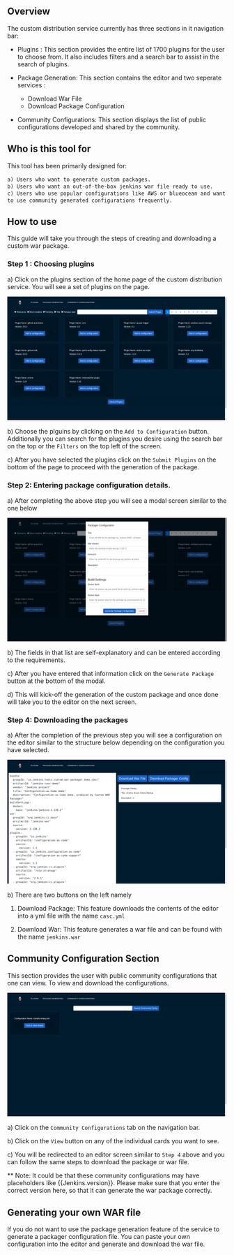 
## Overview 

The custom distribution service currently has three sections in it navigation bar:  

* Plugins : This section provides the entire list of 1700 plugins for the user to choose from. It also includes filters and a search bar to assist in the search of plugins.

* Package Generation: This section contains the editor and two seperate services :
    
    * Download War File
    * Download Package Configuration 

* Community Configurations: This section displays the list of public configurations developed and shared by the community.

## Who is this tool for

This tool has been primarily designed for:

    a) Users who want to generate custom packages.
    b) Users who want an out-of-the-box jenkins war file ready to use.
    c) Users who use popular configurations like AWS or blueocean and want to use community generated configurations frequently.

## How to use 

This guide will take you through the steps of creating and downloading a custom war package.

### Step 1 : Choosing plugins

a) Click on the plugins section of the home page of the custom distribution service.
You will see a set of plugins on the page.


<img src="../images/plugins_page.png" alt="Plugin page image" />

b) Choose the plguins by clicking on the `Add to Configuration` button.
 Additionally you can search for the plugins you desire using the search bar on the top or the `Filters` on the top left of the screen.

c) After you have selected the plugins click on the `Submit Plugins` on the bottom of the page to proceed with the generation of the package.


### Step 2: Entering package configuration details.

a) After completing the above step you will see a modal screen similar to the one below

<img src="../images/package_generation.png" alt="Package generation page" />

b) The fields in that list are self-explanatory and can be entered according to the requirements.

c) After you have entered that information click on the `Generate Package` button at the bottom of the modal.

d) This will kick-off the generation of the custom package and once done will take you to the editor on the next screen.

### Step 4: Downloading the packages

a) After the completion of the previous step you will see a configuration on the editor similar to the structure below depending on the configuration you have selected.

<img src="../images/editor.png" alt="Editor page" />

b) There are two buttons on the left namely

1) Download Package: This feature downloads the contents of the editor into a yml file with the name `casc.yml`

2) Download War: This feature generates a war file and can be found with the name `jenkins.war`


## Community Configuration Section

This section provides the user with public community configurations that one can view. To view and download the configurations.


<img src="../images/community_config.png" alt="Community Config page" />

a) Click on the `Community Configurations` tab on the navigation bar.

b) Click on the `View` button on any of the individual cards you want to see.

c) You will be redirected to an editor screen similar to `Step 4` above and you can follow the same steps to download the package or war file.

** Note: It could be that these community configurations may have placeholders like {{Jenkins.version}}. Please make sure that you enter the correct version here, so that it can generate the war package correctly.


## Generating your own WAR file

If you do not want to use the package generation feature of the service to generate a packager configuration file. You can paste your own configuration into the editor and generate and download the war file.
